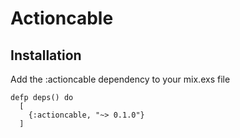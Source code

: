 # Actioncable

## Installation

Add the :actioncable dependency to your mix.exs file

```
defp deps() do
  [
    {:actioncable, "~> 0.1.0"}
  ]
```